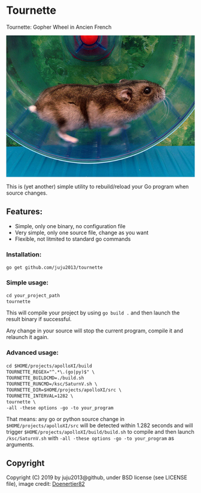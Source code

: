 # Tournette

Tournette: Gopher Wheel in Ancien French

![hamster](hamster.jpg)


This is (yet another) simple utility to rebuild/reload your Go program when source changes.

## Features:

 * Simple, only one binary, no configuration file
 * Very simple, only one source file, change as you want
 * Flexible, not litmited to standard go commands

### Installation:

```
go get github.com/juju2013/tournette
```

### Simple usage:

```
cd your_project_path
tournette
```

This will compile your project by using `go build .` and then launch the result binary if successful.

Any change in your source will stop the current program, compile it and relaunch it again.

### Advanced usage:

```
cd $HOME/projects/apolloXI/build
TOURNETTE_REGEX="^.*\.(go|py)$" \
TOURNETTE_BUILDCMD=./build.sh
TOURNETTE_RUNCMD=/ksc/SaturnV.sh \
TOURNETTE_DIR=$HOME/projects/apolloXI/src \
TOURNETTE_INTERVAL=1282 \
tournette \
-all -these options -go -to your_program
```

That means: any go or python source change in `$HOME/projects/apolloXI/src` will be detected within 1.282 seconds and will trigger 
`$HOME/projects/apolloXI/build/build.sh` to compile and then launch `/ksc/SaturnV.sh` with `-all -these options -go -to your_program` as arguments.

## Copyright

Copyright (C) 2019 by juju2013@github, under BSD license (see LICENSE file),
image credit: [Doenertier82](https://en.wikipedia.org/wiki/File:Phodopus_sungorus_-_Hamsterkraftwerk.jpg)
